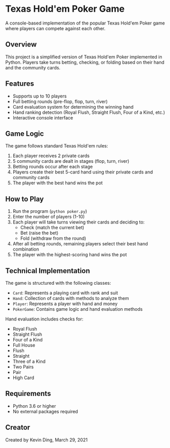 # Texas Hold'em Poker Game

A console-based implementation of the popular Texas Hold'em Poker game where players can compete against each other.

## Overview

This project is a simplified version of Texas Hold'em Poker implemented in Python. Players take turns betting, checking, or folding based on their hand and the community cards.

## Features

- Supports up to 10 players
- Full betting rounds (pre-flop, flop, turn, river)
- Card evaluation system for determining the winning hand
- Hand ranking detection (Royal Flush, Straight Flush, Four of a Kind, etc.)
- Interactive console interface

## Game Logic

The game follows standard Texas Hold'em rules:
1. Each player receives 2 private cards
2. 5 community cards are dealt in stages (flop, turn, river)
3. Betting rounds occur after each stage
4. Players create their best 5-card hand using their private cards and community cards
5. The player with the best hand wins the pot

## How to Play

1. Run the program (`python poker.py`)
2. Enter the number of players (1-10)
3. Each player will take turns viewing their cards and deciding to:
   - Check (match the current bet)
   - Bet (raise the bet)
   - Fold (withdraw from the round)
4. After all betting rounds, remaining players select their best hand combination
5. The player with the highest-scoring hand wins the pot

## Technical Implementation

The game is structured with the following classes:
- `Card`: Represents a playing card with rank and suit
- `Hand`: Collection of cards with methods to analyze them
- `Player`: Represents a player with hand and money
- `PokerGame`: Contains game logic and hand evaluation methods

Hand evaluation includes checks for:
- Royal Flush
- Straight Flush
- Four of a Kind
- Full House
- Flush
- Straight
- Three of a Kind
- Two Pairs
- Pair
- High Card

## Requirements

- Python 3.6 or higher
- No external packages required

## Creator

Created by Kevin Ding, March 29, 2021